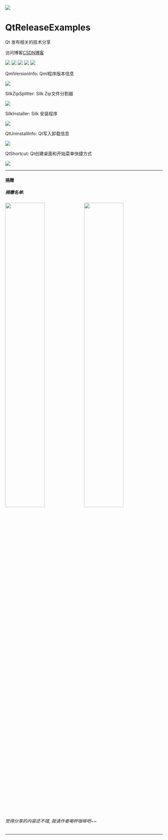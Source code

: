 
![](https://github.com/zhengtianzuo/QtReleaseExamples/blob/master/QtReleaseExamples.jpg?raw=true)

# QtReleaseExamples
Qt 发布相关的技术分享

访问博客[CSDN博客](http://blog.csdn.net/zhengtianzuo06)

![](https://img.shields.io/badge/%E7%89%88%E6%9D%83%E8%AE%B8%E5%8F%AF-MIT-orange.svg)
![](https://img.shields.io/badge/Qt-5.9-blue.svg)
![](https://img.shields.io/badge/VS-2015-blue.svg)
![](https://img.shields.io/badge/%E7%89%88%E6%9C%AC-1.0.0.0-blue.svg)
![](https://img.shields.io/badge/%E7%BC%96%E8%AF%91-%E6%88%90%E5%8A%9F-brightgreen.svg)

QmlVersionInfo: Qml程序版本信息

![](https://github.com/zhengtianzuo/QtReleaseExamples/blob/master/QmlVersionInfo/show.jpg?raw=true)


SilkZipSplitter: Silk Zip文件分割器

![](https://github.com/zhengtianzuo/QtReleaseExamples/blob/master/SilkZipSplitter/show.gif?raw=true)


SilkInstaller: Silk 安装程序

![](https://github.com/zhengtianzuo/QtReleaseExamples/blob/master/SilkInstaller/show.gif?raw=true)


QtUninstallInfo: Qt写入卸载信息

![](https://github.com/zhengtianzuo/QtReleaseExamples/blob/master/QtUninstallInfo/show.jpg?raw=true)


QtShortcut: Qt创建桌面和开始菜单快捷方式

![](https://github.com/zhengtianzuo/QtReleaseExamples/blob/master/QtShortcut/show.jpg?raw=true)




***
#### **捐赠**
##### 捐赠名单:



<img src="https://github.com/zhengtianzuo/zhengtianzuo.github.io/blob/master/weixin.jpg?raw=true" width="50%" height="50%" /><img src="https://github.com/zhengtianzuo/zhengtianzuo.github.io/blob/master/zhifubao.jpg?raw=true" width="50%" height="50%" />

###### 觉得分享的内容还不错, 就请作者喝杯咖啡吧~~
***
